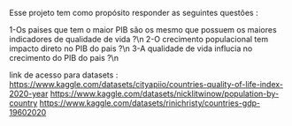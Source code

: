 Esse projeto tem como propósito responder as seguintes questões :

1-Os paises que tem o maior PIB são os mesmo que possuem os maiores indicadores de qualidade de vida ?\n
2-O crecimento populacional tem impacto direto no PIB do pais ?\n
3-A qualidade de vida influcia no crecimento do PIB do pais ?\n

link de acesso para datasets : 
https://www.kaggle.com/datasets/cityapiio/countries-quality-of-life-index-2020-year
https://www.kaggle.com/datasets/nicklitwinow/population-by-country
https://www.kaggle.com/datasets/rinichristy/countries-gdp-19602020
